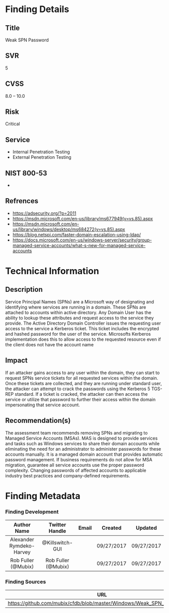 
# Finding Details 

## Title
  Weak SPN Password 
## SVR
  5
## CVSS
  8.0 – 10.0
## Risk
  Critical
## Service
  * Internal Penetration Testing
  * External Penetration Testing 
## NIST 800-53 
  * 
## Refrences
  * https://adsecurity.org/?p=2011
  * https://msdn.microsoft.com/en-us/library/ms677949(v=vs.85).aspx
  * https://msdn.microsoft.com/en-us/library/windows/desktop/ms684272(v=vs.85).aspx
  * https://blog.netspi.com/faster-domain-escalation-using-ldap/
  * https://docs.microsoft.com/en-us/windows-server/security/group-managed-service-accounts/what-s-new-for-managed-service-accounts
 
# Technical Information

## Description 
Service Principal Names (SPNs) are a Microsoft way of designating and identifying where services are running in a domain. These SPNs are attached to accounts within active directory. Any Domain User has the ability to lookup these attributes and request access to the service they provide. The Active Directory Domain Controller issues the requesting user access to the service a Kerberos ticket. This ticket includes the encrypted and hashed password for the user of the service. Microsofts Kerberos implementation does this to allow access to the requested resource even if the client does not have the account name

## Impact
If an attacker gains access to any user within the domain, they can start to request SPNs service tickets for all requested services within the domain. Once these tickets are collected, and they are running under standard user, the attacker can attempt to crack the passwords using the Kerberos 5 TGS-REP standard. If a ticket is cracked, the attacker can then access the service or utilize that password to further their access within the domain impersonating that service account. 

## Recommendation(s)
The assessment team recommends removing SPNs and migrating to Managed Service Accounts (MSAs). MAS is designed to provide services and tasks such as Windows services to share their domain accounts while eliminating the need for an administrator to administer passwords for these accounts manually. It is a managed domain account that provides automatic password management. If business requirements do not allow for MSA migration, guarantee all service accounts use the proper password complexity. Changing passwords of affected accounts to applicable industry best practices and company-defined requirements. 


# Finding Metadata
### Finding Development
| Author Name | Twitter Handle | Email | Created | Updated |
|:-:|:-:|:-:|:-:|:-:|
| Alexander Rymdeko-Harvey | @Killswitch-GUI |  | 09/27/2017 | 09/27/2017 |
| Rob Fuller (@Mubix) | Rob Fuller (@Mubix) |  | 09/27/2017 | 09/27/2017 |

### Finding Sources
| URL | 
|:-:|
| https://github.com/mubix/cfdb/blob/master/Windows/Weak_SPN_Password.md |
